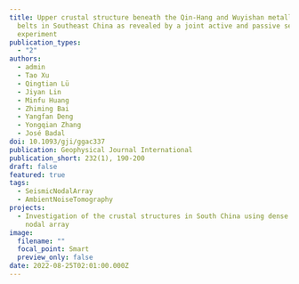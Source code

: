 ```yaml
---
title: Upper crustal structure beneath the Qin-Hang and Wuyishan metallogenic
  belts in Southeast China as revealed by a joint active and passive seismic
  experiment
publication_types:
  - "2"
authors:
  - admin
  - Tao Xu
  - Qingtian Lü
  - Jiyan Lin
  - Minfu Huang
  - Zhiming Bai
  - Yangfan Deng
  - Yongqian Zhang
  - José Badal
doi: 10.1093/gji/ggac337
publication: Geophysical Journal International
publication_short: 232(1), 190-200
draft: false
featured: true
tags:
  - SeismicNodalArray
  - AmbientNoiseTomography
projects:
  - Investigation of the crustal structures in South China using dense seismic
    nodal array
image:
  filename: ""
  focal_point: Smart
  preview_only: false
date: 2022-08-25T02:01:00.000Z
---
```

